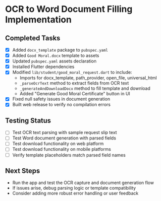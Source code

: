 # OCR to Word Document Filling Implementation

## Completed Tasks
- [x] Added `docx_template` package to `pubspec.yaml`
- [x] Added `Good Moral.docx` template to assets
- [x] Updated `pubspec.yaml` assets declaration
- [x] Installed Flutter dependencies
- [x] Modified `lib/student/good_moral_request.dart` to include:
  - Imports for docx_template, path_provider, open_file, universal_html
  - `_parseOcrText` method to extract fields from OCR text
  - `_generateAndDownloadDocx` method to fill template and download
  - Added "Generate Good Moral Certificate" button in UI
- [x] Fixed null safety issues in document generation
- [x] Built web release to verify no compilation errors

## Testing Status
- [ ] Test OCR text parsing with sample request slip text
- [ ] Test Word document generation with parsed fields
- [ ] Test download functionality on web platform
- [ ] Test download functionality on mobile platforms
- [ ] Verify template placeholders match parsed field names

## Next Steps
- Run the app and test the OCR capture and document generation flow
- If issues arise, debug parsing logic or template compatibility
- Consider adding more robust error handling or user feedback
